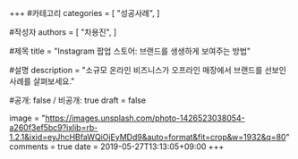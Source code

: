 +++
#카테고리
categories = [
    "성공사례",
]

#작성자
authors = [
    "차용진",
]

#제목
title = "Instagram 팝업 스토어: 브랜드를 생생하게 보여주는 방법"

#설명
description = "소규모 온라인 비즈니스가 오프라인 매장에서 브랜드를 선보인 사례를 살펴보세요."

#공개: false / 비공개: true
draft = false


image = "https://images.unsplash.com/photo-1426523038054-a260f3ef5bc9?ixlib=rb-1.2.1&ixid=eyJhcHBfaWQiOjEyMDd9&auto=format&fit=crop&w=1932&q=80"
comments = true
date = 2019-05-27T13:13:05+09:00
+++

<!-- 게시글 내용 -->